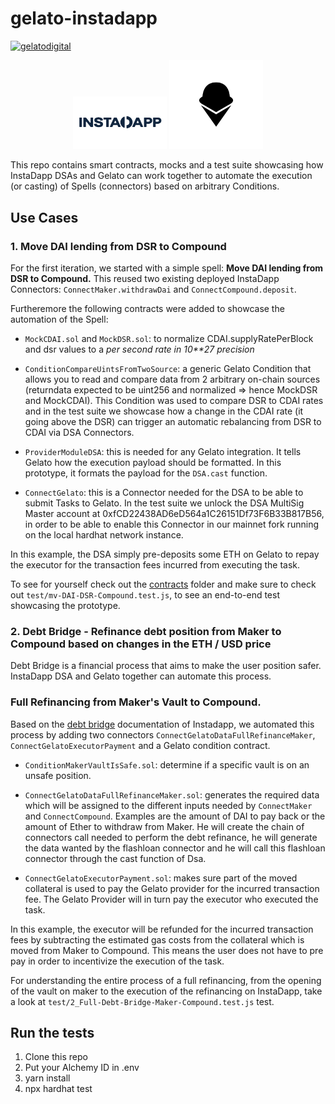 # gelato-instadapp

[![gelatodigital](https://circleci.com/gh/gelatodigital/gelato-instadapp.svg?style=shield)](https://circleci.com/gh/gelatodigital/gelato-instadapp)

<p  align="center">
<img  src="assets/instadapp_filled.svg"  width="150px"/>
<img  src="assets/Gelato_Black.svg"  width="150px"/></p>

This repo contains smart contracts, mocks and a test suite showcasing how InstaDapp DSAs and Gelato can work together to automate the execution (or casting) of Spells (connectors) based on arbitrary Conditions.

## Use Cases

### 1. Move DAI lending from DSR to Compound

For the first iteration, we started with a simple spell:
**Move DAI lending from DSR to Compound.**
This reused two existing deployed InstaDapp Connectors: `ConnectMaker.withdrawDai` and `ConnectCompound.deposit`.

Furtheremore the following contracts were added to showcase the automation of the Spell:

- `MockCDAI.sol` and `MockDSR.sol`: to normalize CDAI.supplyRatePerBlock and dsr values to a _per second rate in 10\*\*27 precision_

- `ConditionCompareUintsFromTwoSource`: a generic Gelato Condition that allows you to read and compare data from 2 arbitrary on-chain sources (returndata expected to be uint256 and normalized => hence MockDSR and MockCDAI). This Condition was used to compare DSR to CDAI rates and in the test suite we showcase how a change in the CDAI rate (it going above the DSR) can trigger an automatic rebalancing from DSR to CDAI via DSA Connectors.

- `ProviderModuleDSA`: this is needed for any Gelato integration. It tells Gelato how the execution payload should be formatted. In this prototype, it formats the payload for the `DSA.cast` function.

- `ConnectGelato`: this is a Connector needed for the DSA to be able to submit Tasks to Gelato. In the test suite we unlock the DSA MultiSig Master account at 0xfCD22438AD6eD564a1C26151Df73F6B33B817B56, in order to be able to enable this Connector in our mainnet fork running on the local hardhat network instance.

In this example, the DSA simply pre-deposits some ETH on Gelato to repay the executor for the transaction fees incurred from executing the task.

To see for yourself check out the [contracts](./contracts) folder and make sure to check out `test/mv-DAI-DSR-Compound.test.js`, to see an end-to-end test showcasing the prototype.

### 2. Debt Bridge - Refinance debt position from Maker to Compound based on changes in the ETH / USD price

Debt Bridge is a financial process that aims to make the user position safer. InstaDapp DSA and Gelato together can automate this process.

### Full Refinancing from Maker's Vault to Compound.

Based on the [debt bridge](https://docs.instadapp.io/usecases/debt-bridge/) documentation of Instadapp, we automated this process by adding two connectors `ConnectGelatoDataFullRefinanceMaker`, `ConnectGelatoExecutorPayment` and a Gelato condition contract.

- `ConditionMakerVaultIsSafe.sol`: determine if a specific vault is on an unsafe position.

- `ConnectGelatoDataFullRefinanceMaker.sol`: generates the required data which will be assigned to the different inputs needed by `ConnectMaker` and `ConnectCompound`. Examples are the amount of DAI to pay back or the amount of Ether to withdraw from Maker. He will create the chain of connectors call needed to perform the debt refinance, he will generate the data wanted by the flashloan connector and he will call this flashloan connector through the cast function of Dsa.

- `ConnectGelatoExecutorPayment.sol`: makes sure part of the moved collateral is used to pay the Gelato provider for the incurred transaction fee. The Gelato Provider will in turn pay the executor who executed the task.

In this example, the executor will be refunded for the incurred transaction fees by subtracting the estimated gas costs from the collateral which is moved from Maker to Compound. This means the user does not have to pre pay in order to incentivize the execution of the task.

For understanding the entire process of a full refinancing, from the opening of the vault on maker to the execution of the refinancing on InstaDapp, take a look at `test/2_Full-Debt-Bridge-Maker-Compound.test.js` test.

## Run the tests

1. Clone this repo
2. Put your Alchemy ID in .env
3. yarn install
4. npx hardhat test
